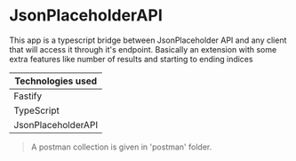 # JsonPlaceholderAPI

 This app is a typescript bridge between JsonPlaceholder API and any client that will access it through it's endpoint. Basically an extension with some extra features like number of results and starting to ending indices

|Technologies used|
|-----------------|
|Fastify|
|TypeScript|
|JsonPlaceholderAPI|

> A postman collection is given in 'postman' folder.
